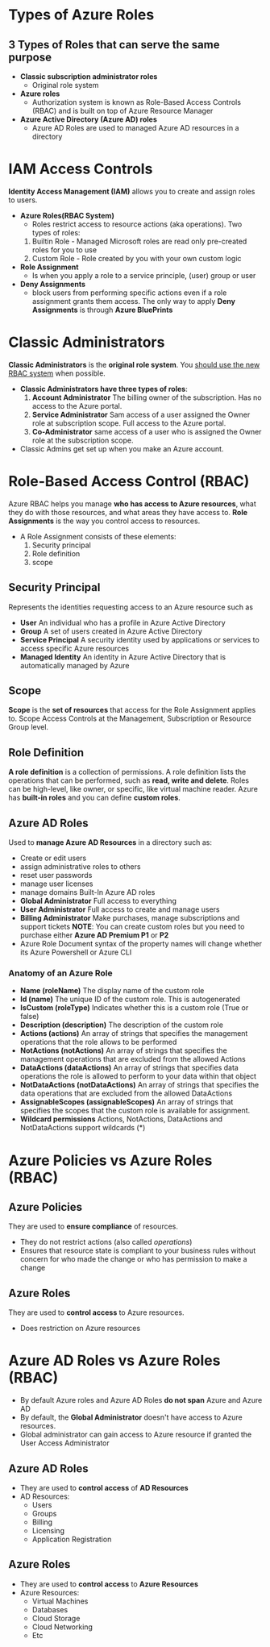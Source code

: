 # Types of Azure Roles
## 3 Types of Roles that can serve the same purpose
* **Classic subscription administrator roles**
	* Original role system
* **Azure roles**
	* Authorization system is known as Role-Based Access Controls (RBAC) and is built on top of Azure Resource Manager
* **Azure Active Directory (Azure AD) roles**
	* Azure AD Roles are used to managed Azure AD resources in a directory
# IAM Access Controls
**Identity Access Management (IAM)** allows you to create and assign roles to users.
* **Azure Roles(RBAC System)**
	* Roles restrict access to resource actions (aka operations). Two types of roles:
	1. Builtin Role - Managed Microsoft roles are read only pre-created roles for you to use
	2. Custom Role - Role created by you with your own custom logic
* **Role Assignment**
	* Is when you apply a role to a service principle, (user) group or user
* **Deny Assignments**
	* block users from performing specific actions even if a role assignment grants them access. The only way to apply **Deny Assignments** is through **Azure BluePrints**
# Classic Administrators
**Classic Administrators** is the **original role system**. You <u>should use the new RBAC system</u> when possible.
* **Classic Administrators have three types of roles**:
	1. **Account Administrator** The billing owner of the subscription. Has no access to the Azure portal.
	2. **Service Administrator** Sam access of a user assigned the Owner role at subscription scope. Full access to the Azure portal.
	3. **Co-Administrator** same access of a user who is assigned the Owner role at the subscription scope.
* Classic Admins get set up when you make an Azure account.
# Role-Based Access Control (RBAC)
Azure RBAC helps you manage **who has access to Azure resources**, what they do with those resources, and what areas they have access to.
**Role Assignments** is the way you control access to resources.
* A Role Assignment consists of these elements:
	1. Security principal
	2. Role definition
	3. scope
## Security Principal
Represents the identities requesting access to an Azure resource such as
* **User** An individual who has a profile in Azure Active Directory
* **Group** A set of users created in Azure Active Directory
* **Service Principal** A security identity used by applications or services to access specific Azure resources
* **Managed Identity** An identity in Azure Active Directory that is automatically managed by Azure
## Scope
**Scope** is the **set of resources** that access for the Role Assignment applies to. Scope Access Controls at the Management, Subscription or Resource Group level.
## Role Definition
**A role definition** is a collection of permissions. A role definition lists the operations that can be performed, such as **read, write and delete**. Roles can be high-level, like owner, or specific, like virtual machine reader.
Azure has **built-in roles** and you can define **custom roles**.
## Azure AD Roles
Used to **manage Azure AD Resources** in a directory such as:
* Create or edit users
* assign administrative roles to others
* reset user passwords
* manage user licenses
* manage domains
Built-In Azure AD roles
* **Global Administrator** Full access to everything
* **User Administrator** Full access to create and manage users
* **Billing Administrator** Make purchases, manage subscriptions and support tickets
**NOTE**: You can create custom roles but you need to purchase either **Azure AD Premium P1** or **P2**
* Azure Role Document syntax of the property names will change whether its Azure Powershell or Azure CLI
### Anatomy of an Azure Role
* **Name (roleName)** The display name of the custom role
* **Id (name)** The unique ID of the custom role. This is autogenerated
* **IsCustom (roleType)** Indicates whether this is a custom role (True or false)
* **Description (description)** The description of the custom role
* **Actions (actions)** An array of strings that specifies the management operations that the role allows to be performed
* **NotActions (notActions)** An array of strings that specifies the management operations that are excluded from the allowed Actions
* **DataActions (dataActions)** An array of strings that specifies data operations the role is allowed to perform to your data within that object
* **NotDataActions (notDataActions)** An array of strings that specifies the data operations that are excluded from the allowed DataActions
* **AssignableScopes (assignableScopes)** An array of strings that specifies the scopes that the custom role is available for assignment.
* **Wildcard permissions** Actions, NotActions, DataActions and NotDataActions support wildcards (\*)
# Azure Policies vs Azure Roles (RBAC)
## Azure Policies
They are used to **ensure compliance** of resources.
* They do not restrict actions (also called *operations*)
* Ensures that resource state is compliant to your business rules without concern for who made the change or who has permission to make a change
## Azure Roles
They are used to **control access** to Azure resources.
* Does restriction on Azure resources
# Azure AD Roles vs Azure Roles (RBAC)
* By default Azure roles and Azure AD Roles **do not span** Azure and Azure AD
* By default, the **Global Administrator** doesn't have access to Azure resources.
* Global administrator can gain access to Azure resource if granted the User Access Administrator
## Azure AD Roles
* They are used to **control access** of **AD Resources**
* AD Resources:
	* Users
	* Groups
	* Billing
	* Licensing
	* Application Registration
## Azure Roles
* They are used to **control access** to **Azure Resources**
* Azure Resources:
	* Virtual Machines
	* Databases
	* Cloud Storage
	* Cloud Networking
	* Etc